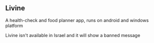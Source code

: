 ## Livine
A health-check and food planner app, runs on android and windows platform

Livine isn't available in Israel and it will show a banned message



